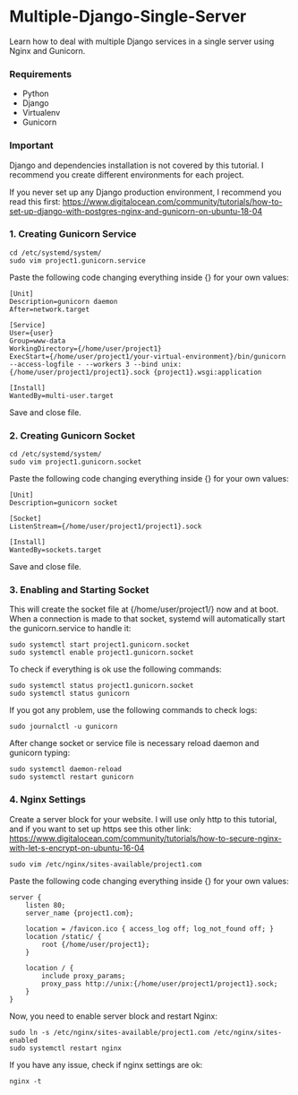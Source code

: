 # Multiple-Django-Single-Server
Learn how to deal with multiple Django services in a single server using Nginx and Gunicorn.

### Requirements
- Python
- Django
- Virtualenv
- Gunicorn

### Important
Django and dependencies installation is not covered by this tutorial.
I recommend you create different environments for each project.

If you never set up any Django production environment, I recommend you read this first: https://www.digitalocean.com/community/tutorials/how-to-set-up-django-with-postgres-nginx-and-gunicorn-on-ubuntu-18-04


### 1. Creating Gunicorn Service
```
cd /etc/systemd/system/
sudo vim project1.gunicorn.service
```

Paste the following code changing everything inside {} for your own values:
```
[Unit]
Description=gunicorn daemon
After=network.target

[Service]
User={user} 
Group=www-data
WorkingDirectory={/home/user/project1}
ExecStart={/home/user/project1/your-virtual-environment}/bin/gunicorn --access-logfile - --workers 3 --bind unix:{/home/user/project1/project1}.sock {project1}.wsgi:application

[Install]
WantedBy=multi-user.target
```
Save and close file.


### 2. Creating Gunicorn Socket
```
cd /etc/systemd/system/
sudo vim project1.gunicorn.socket
```
Paste the following code changing everything inside {} for your own values:
```
[Unit]
Description=gunicorn socket

[Socket]
ListenStream={/home/user/project1/project1}.sock

[Install]
WantedBy=sockets.target
```
Save and close file.


### 3. Enabling and Starting Socket
This will create the socket file at {/home/user/project1/} now and at boot. When a connection is made to that socket, systemd will automatically start the gunicorn.service to handle it:
```
sudo systemctl start project1.gunicorn.socket
sudo systemctl enable project1.gunicorn.socket
```

To check if everything is ok use the following commands:
```
sudo systemctl status project1.gunicorn.socket
sudo systemctl status gunicorn
```

If you got any problem, use the following commands to check logs:
```
sudo journalctl -u gunicorn
```

After change socket or service file is necessary reload daemon and gunicorn typing:
```
sudo systemctl daemon-reload
sudo systemctl restart gunicorn
```


### 4. Nginx Settings

Create a server block for your website. I will use only http to this tutorial, and if you want to set up https see this other link: https://www.digitalocean.com/community/tutorials/how-to-secure-nginx-with-let-s-encrypt-on-ubuntu-16-04

```
sudo vim /etc/nginx/sites-available/project1.com
```

Paste the following code changing everything inside {} for your own values:
```
server {
    listen 80;
    server_name {project1.com};

    location = /favicon.ico { access_log off; log_not_found off; }
    location /static/ {
        root {/home/user/project1};
    }

    location / {
        include proxy_params;
        proxy_pass http://unix:{/home/user/project1/project1}.sock;
    }
}
```

Now, you need to enable server block and restart Nginx:
```
sudo ln -s /etc/nginx/sites-available/project1.com /etc/nginx/sites-enabled
sudo systemctl restart nginx
```

If you have any issue, check if nginx settings are ok:
```
nginx -t
```
